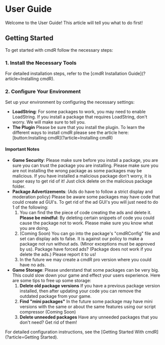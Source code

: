 # User Guide

Welcome to the User Guide! This article will tell you what to do first!

## Getting Started

To get started with cmdR follow the necessary steps:

### 1. Install the Necessary Tools

For detailed installation steps, refer to the [cmdR Installation Guide](?article=Installing cmdR).

### 2. Configure Your Environment

Set up your environment by configuring the necessary settings:

- **LoadString**: For some packages to work, you may need to enable LoadString. If you install a package that requires LoadString, don't worry. We will make sure to tell you.
- **The Plugin** Please be sure that you install the plugin. To learn the different ways to install cmdR please see the article here: [button:Installing cmdR](?article=Installing cmdR)
#### Important Notes
- **Game Security**: Please make sure before you install a package, you are sure you can trust the package you are installing. Please make sure you are not installing the wrong package as some packages may be malicious. If you have installed a malicious package don't worry, it is super easy to get rid of it! Just click delete on the malicious package folder.
- **Package Advertizements**: (Ads do have to follow a strict display and moderation policy) Please be aware some packages may have code that could create ad GUI's. To get rid of the ad GUI's you will just need to do 1 of the following:
  1. You can find the the piece of code creating the ads and delete it. **Please be mindful**: By deleting certain snippets of code you could cause the package not to work. Please make sure you know what you are doing.
  2. (Coming Soon) You can go into the package's "cmdRConfig" file and set can display ads to false. It is against our policy to make a package not run without ads. (Minor exceptions must be approved by us). Package have forced ads? (Package does not work if you delete the ads.) Please report it to us!
  3. In the future we may create a cmdR pro version where you could have no ads.
- **Game Storage**: Please understand that some packages can be very big. This could slow down your game and effect your users experience. Here are some tips to free up some storage:
  1. **Delete old package versions** If you have a previous package version installed, then after updating your code you can remove the outdated package from your game.
  2. **Find "mini packages"** In the future some package may have mini versions with the same or about the same features using our script compressor (Coming Soon)
  3. **Delete unneeded packages** Have any unneeded packages that you don't need? Get rid of them!

For detailed configuration instructions, see the [Getting Started With cmdR](?article=Getting Started).
